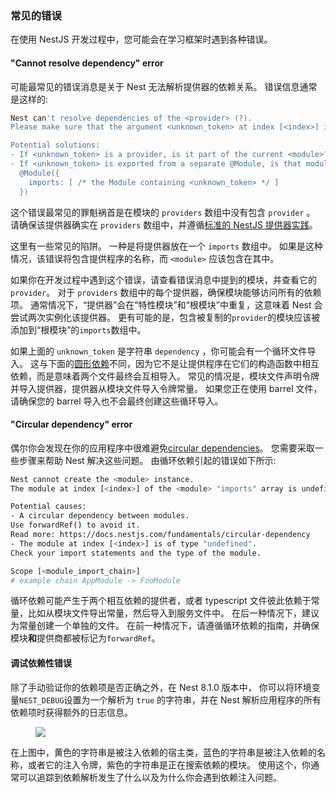 ### 常见的错误

在使用 NestJS 开发过程中，您可能会在学习框架时遇到各种错误。

#### "Cannot resolve dependency" error

可能最常见的错误消息是关于 Nest 无法解析提供器的依赖关系。
错误信息通常是这样的:

```bash
Nest can't resolve dependencies of the <provider> (?).
Please make sure that the argument <unknown_token> at index [<index>] is available in the <module> context.

Potential solutions:
- If <unknown_token> is a provider, is it part of the current <module>?
- If <unknown_token> is exported from a separate @Module, is that module imported within <module>?
  @Module({
    imports: [ /* the Module containing <unknown_token> */ ]
  })
```

这个错误最常见的罪魁祸首是在模块的 `providers` 数组中没有包含 `provider` 。
请确保该提供器确实在 `providers` 数组中，并遵循[标准的 NestJS 提供器实践](/fundamentals/custom-providers#di-fundamentals)。

这里有一些常见的陷阱。
一种是将提供器放在一个 `imports` 数组中。
如果是这种情况，该错误将包含提供程序的名称，而 `<module>` 应该包含在其中。

如果你在开发过程中遇到这个错误，请查看错误消息中提到的模块，并查看它的`provider`。
对于 `providers` 数组中的每个提供器，确保模块能够访问所有的依赖项。
通常情况下，“提供器”会在“特性模块”和“根模块”中重复，这意味着 Nest 会尝试两次实例化该提供器。
更有可能的是，包含被复制的`provider`的模块应该被添加到“根模块”的`imports`数组中。

如果上面的 `unknown_token` 是字符串 `dependency` ，你可能会有一个循环文件导入。
这与下面的[圆形依赖](./errors.md#circular-dependency-error)不同，因为它不是让提供程序在它们的构造函数中相互依赖，而是意味着两个文件最终会互相导入。
常见的情况是，模块文件声明令牌并导入提供器，提供器从模块文件导入令牌常量。
如果您正在使用 barrel 文件，请确保您的 barrel 导入也不会最终创建这些循环导入。

#### "Circular dependency" error

偶尔你会发现在你的应用程序中很难避免[circular dependencies](/fundamentals/circular-dependency)。
您需要采取一些步骤来帮助 Nest 解决这些问题。
由循环依赖引起的错误如下所示:

```bash
Nest cannot create the <module> instance.
The module at index [<index>] of the <module> "imports" array is undefined.

Potential causes:
- A circular dependency between modules.
Use forwardRef() to avoid it.
Read more: https://docs.nestjs.com/fundamentals/circular-dependency
- The module at index [<index>] is of type "undefined".
Check your import statements and the type of the module.

Scope [<module_import_chain>]
# example chain AppModule -> FooModule
```

循环依赖可能产生于两个相互依赖的提供者，或者 typescript 文件彼此依赖于常量，比如从模块文件导出常量，然后导入到服务文件中。
在后一种情况下，建议为常量创建一个单独的文件。
在前一种情况下，请遵循循环依赖的指南，并确保模块**和**提供商都被标记为`forwardRef`。

#### 调试依赖性错误

除了手动验证你的依赖项是否正确之外，在 Nest 8.1.0 版本中，
你可以将环境变量`NEST_DEBUG`设置为一个解析为 `true` 的字符串，并在 Nest 解析应用程序的所有依赖项时获得额外的日志信息。

<figure><img src="/assets/injector_logs.png" /></figure>

在上图中，黄色的字符串是被注入依赖的宿主类，蓝色的字符串是被注入依赖的名称，或者它的注入令牌，紫色的字符串是正在搜索依赖的模块。
使用这个，你通常可以追踪到依赖解析发生了什么以及为什么你会遇到依赖注入问题。
